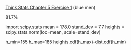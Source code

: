 [Think Stats Chapter 5 Exercise 1](http://greenteapress.com/thinkstats2/html/thinkstats2006.html#toc50) (blue men)

81.7%



import scipy.stats
mean = 178.0
stand_dev = 7.7
heights = scipy.stats.norm(loc=mean, scale=stand_dev)

h_min=155
h_max=185
heights.cdf(h_max)-dist.cdf(h_min)
